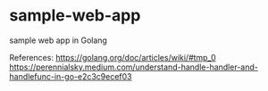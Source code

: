 # sample-web-app
sample web app in Golang

References:
https://golang.org/doc/articles/wiki/#tmp_0 <br>
https://perennialsky.medium.com/understand-handle-handler-and-handlefunc-in-go-e2c3c9ecef03
